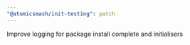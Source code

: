 ```yaml
---
"@atomicsmash/init-testing": patch
---
```


Improve logging for package install complete and initialisers
